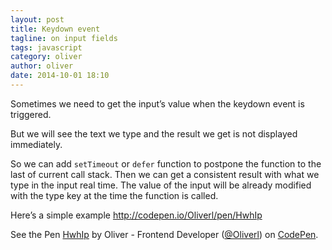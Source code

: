 ```yaml
---
layout: post
title: Keydown event
tagline: on input fields
tags: javascript
category: oliver
author: oliver
date: 2014-10-01 18:10
---
```

Sometimes we need to get the input’s value when the keydown event is triggered.

But we will see the text we type and the result we get is not displayed immediately.

So we can add `setTimeout` or `defer` function to postpone the function to the last of current call stack.
Then we can get a consistent result with what we type in the input real time. The value of the input will be already modified with the type key at the time the function is called.

Here’s a simple example <http://codepen.io/Oliverl/pen/HwhIp>

<p data-height="134" data-theme-id="0" data-slug-hash="HwhIp" data-default-tab="result" data-user="Oliverl" class='codepen'>See the Pen <a href='http://codepen.io/Oliverl/pen/HwhIp/'>HwhIp</a> by Oliver - Frontend Developer (<a href='http://codepen.io/Oliverl'>@Oliverl</a>) on <a href='http://codepen.io'>CodePen</a>.</p>
<script async src="//codepen.io/assets/embed/ei.js"></script>
